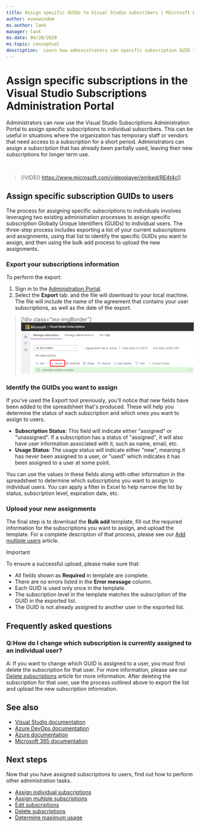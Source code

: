 ```yaml
---
title: Assign specific GUIDs to Visual Studio subscribers | Microsoft Docs
author: evanwindom
ms.author: lank
manager: lank
ms.date: 04/20/2020
ms.topic: conceptual
description:  Learn how administrators can specific subscription GUID to subscribers
---
```


# Assign specific subscriptions in the Visual Studio Subscriptions Administration Portal

Administrators can now use the Visual Studio Subscriptions Administration Portal to assign specific subscriptions to individual subscribers.  This can be useful in situations where the organization has temporary staff or vendors that need access to a subscription for a short period.  Administrators can assign a subscription that has already been partially used, leaving their new subscriptions for longer term use.  

<br>

> [!VIDEO https://www.microsoft.com/videoplayer/embed/RE4t4cl]


## Assign specific subscription GUIDs to users

The process for assigning specific subscriptions to individuals involves leveraging two existing administration processes to assign specific subscription Globally Unique Identifiers (GUIDs) to individual users.  The three-step process includes exporting a list of your current subscriptions and assignments, using that list to identify the specific GUIDs you want to assign, and then using the bulk add process to upload the new assignments.

### Export your subscriptions information

To perform the export:
1. Sign in to the [Administration Portal](https://manage.visualstudio.com).
2. Select the **Export** tab. and the file will download to your local machine. The file will include the name of the agreement that contains your user subscriptions, as well as the date of the export.
> [!div class="mx-imgBorder"]
> ![Export subscribers](_img/exporting-subscriptions/exporting-subscriptions.png)

### Identify the GUIDs you want to assign

If you've used the Export tool previously, you'll notice that new fields have been added to the spreadsheet that's produced.  These will help you determine the status of each subscription and which ones you want to assign to users.  

- **Subscription Status**: This field will indicate either "assigned" or "unassigned".  If a subscription has a status of "assigned", it will also have user information associated with it, such as name, email, etc. 
- **Usage Status**: The usage status will indicate either "new", meaning it has never been assigned to a user, or "used" which indicates it has been assigned to a user at some point.  

You can use the values in these fields along with other information in the spreadsheet to determine which subscriptions you want to assign to individual users. You can apply a filter in Excel to help narrow the list by status, subscription level, expiration date, etc. 

### Upload your new assignments

The final step is to download the **Bulk add** template, fill out the required information for the subscriptions you want to assign, and upload the template.  For a complete description of that process, please see our [Add multiple users](assign-license-bulk.md) article.  

> [!IMPORTANT]
> To ensure a successful upload, please make sure that:
> - All fields shown as **Required** in template are complete.
> - There are no errors listed in the **Error message** column.
> - Each GUID is used only once in the template. 
> - The subscription level in the template matches the subscription of the GUID in the exported list. 
> - The GUID is not already assigned to another user in the exported list. 

## Frequently asked questions
### Q:How do I change which subscription is currently assigned to an individual user?
A: If you want to change which GUID is assigned to a user, you must first delete the subscription for that user.  For more information, please see our [Delete subscriptions](delete-license.md) article for more information.  After deleting the subscription for that user, use the process outlined above to export the list and upload the new subscription information.  

## See also
- [Visual Studio documentation](/visualstudio/)
- [Azure DevOps documentation](/azure/devops/)
- [Azure documentation](/azure/)
- [Microsoft 365 documentation](/microsoft-365/)

## Next steps
Now that you have assigned subscriptions to users, find out how to perform other administration tasks.
- [Assign individual subscriptions](assign-license.md)
- [Assign multiple subscriptions](assign-license-bulk.md)
- [Edit subscriptions](edit-license.md)
- [Delete subscriptions](delete-license.md)
- [Determine maximum usage](maximum-usage.md)


